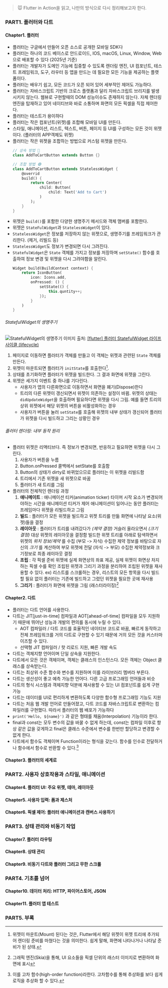 
> 🐭 Flutter in Action을 읽고, 나만의 방식으로 다시 정리해보고자 한다.


### PART1. 플러터와 다트
#### Chapter1. 플러터
- 플러터는 구글에서 만들어 오픈 소스로 공개한 모바일 SDK다
- 플러터는 하나의 코드 베이스로 안드로이드, IOS, macOS, Linux, Window, Web으로 배포할 수 있다 (2025년 기준)
- 플러터는 개발자가 도메인 기능에 집중할 수 있도록 렌더링 엔진, UI 컴포넌트, 테스트 프레임워크, 도구, 라우터 등 앱을 만드는 데 필요한 모든 기능을 제공하는 플랫폼이다.
- 플러터는 배우기 쉽고, 모든 코드가 오픈 되어 있어 세부적인 제어도 가능하다.
- 플러터는 자바스크립트 기반의 크로스 플랫폼과 달리 자바스크립트 브리지를 발생시키지 않는다. 웹뷰로 구현할때의 DOM 성능이슈도 존재하지 않는다. 자체 렌더링 엔진을 탑재하고 있어 네이티브와 바로 소통하며 화면의 모든 픽셀을 직접 제어한다.
- 플러터는 테스트가 용이하다
- 플러터는 작은 컴포넌트(위젯)를 조합해 모바일 UI를 만든다.
- 스타일, 애니메이션, 리스트, 텍스트, 버튼, 페이지 등 UI를 구성하는 모든 것이 위젯이다. (플러터의 APP객체도 위젯)
- 플러터는 작은 위젯을 조합하는 방법으로 커스텀 위젯을 만든다.
    ```dart
    // 상속 방법 🚫
    class AddToCartButton extends Button {} 

    // 조합 방법 🟢
    class AddToCartButton extends StatelessWidget {
        @overrid
        build() {
            return Center(
                child: Button(
                    child: Text('Add to Cart')
                )
            );
        }
    } 
    ```
- 위젯은 `build()`를 포함한 다양한 생명주기 메서드와 객체 맴버를 포함한다.
- 위젯은 `StateFulWidget`과 `StatelessWidget`이 있다.
- `StatelessWidget`은 정보를 저장하지 않는 위젯으로, 생명주기를 프레임워크가 관리한다. (제거, 리빌드 등)
- `StatelessWidget`도 정보가 변경되면 다시 그려진다. <!--정보를 저장하지는 않지만 정보를 가지고 있고 이 정보가 변경되면 리빌드됨-->
- `StatefulWidget`은 `State` 객체를 가지고 정보를 저장하며 `setState()` 함수를 호출하여 정보 변경 및 위젯을 다시 그려야함을 알린다.
    ```Dart
    Widget build(BuildContext context) {
        return IconButton(
            icon: Icons.add,
            onPressed: () {
                setState(() {
                    this.quntity++;
                });
            }
        )
    }
    ```

###### StatefulWidget의 생명주기
 ![StatefulWidget의 생명주기](https://img1.daumcdn.net/thumb/R1280x0/?scode=mtistory2&fname=https%3A%2F%2Fblog.kakaocdn.net%2Fdn%2FzG45G%2Fbtrv45wNche%2FJJqA7K0w6FSRMAdnNCApY0%2Fimg.png)
 이미지 출처: [[flutter] 플러터 StatefulWidget 라이프 사이클 (lifecycle)](https://fronquarry.tistory.com/16)
1. 페이지로 이동하면 플러터가 객체를 만들고 이 객체는 위젯과 관련된 `State` 객체를 만든다.
2. 위젯이 마운트되면 플러터가 `initState`를 호출한다[^1].
3. 상태를 초기화하면 플러터가 위젯을 빌드한다. 그 결과 화면에 위젯을 그린다.
4. 위젯은 세가지 이벤트 중 하나를 기다린다.
    - 사용자가 앱의 다른화면으로 이동하면서 화면을 폐기(Dispose)한다
    - 트리의 다른 위젯이 갱신되면서 위젯이 의존하는 설정이 바뀜. 위젯의 상태는 `didUpdateWidget`을 호출하며 필요하다면 위젯을 다시 그림. 예를 들면 트리의 상위 위젯에서 해당 위젯의 버튼을 비활성화하는 경우
    - 사용자가 버튼을 눌러 `setState`를 호출해 위젯의 내부 상태가 갱신되어 플러터가 위젯을 다시 빌드하고 그리는 상황인 경우

[^1]: 위젯이 마운트(Mount) 된다는 것은, Flutter에서 해당 위젯이 위젯 트리에 추가되어 렌더링 준비를 마쳤다는 것을 의미한다. 쉽게 말해, 화면에 나타나거나 나타날 준비가 된 상태.


###### 플러터 렌더링: 내부 동작 원리
- 플러터 위젯은 리액티브다. 즉 정보가 변경되면, 반응하고 필요하면 위젯을 다시 그린다.
    1. 사용자가 버튼을 누름
    2. Button.onPressed 콜백에서 setState를 호출함
    3. Button의 상태가 dirty로 바뀌었으므로 플러터는 이 위젯을 리빌드함
    4. 트리에서 기존 위젯을 새 위젯으로 바꿈
    5. 플러터가 새 트리를 그림
- 플러터의 전체적인 렌더링 과정
    1. __애니메이트__ : 애니메이션 티커(animation ticker) 타이머 시작
        요소가 변경되어야하는 시간을 애니메이션 티커가 제어
        애니메이션이 일어나는 동안 플러터는 프레임마다 위젯을 리빌드하고 그림
    2. __빌드__ : 플러터가 모든 위젯을 빌드하고 위젯 트리를 만듦
        화면에 나타날 요소(위젯)들을 결정
    3. __레이아웃__ : 플러터가 트리를 내려갔다가 _(제약 결정)_ 거슬러 올라오면서 _(크기 결정)_ 대상 위젯의 레이아웃을 결정함
        빌드한 위젯 트리를 아래로 탐색하면서 위젯의 _위치 정보/제약_ 를 수집 (부모 -> 자식)
        수집한 제약 정보를 바탕으로 자신의 _크기_ 를 계산하여 부모 위젯에 전달 (자식 -> 부모)
        수집한 제약정보와 크기정보로 최종 레이아웃 결정
    4. __조립__ : 각 픽셀 준비
        위젯에 실제 화면상의 좌표 제공, 실제 위젯이 화면상 차지하는 픽셀 수를 확인
        조립된 위젯과 그리기 과정을 분리하여 조립된 위젯을 재사용할 수 있다.
        ex) 리스트를 스크롤하는 경우, 리스트의 모든 항목을 다시 빌드할 필요 없이 플러터는 기존에 빌드하고 그렸던 위젯을 필요한 곳에 재사용
    5. __그리기__ : 플러터가 화면에 위젯을 그림 (래스터라이징)[^2]

[^2]: 그래픽 엔진(Skia)을 통해, UI 요소들을 픽셀 단위의 래스터 이미지로 변환하여 화면에 표시


#### Chapter2. 다트
- 플러터는 다트 언어를 사용한다.
- 다트는 JIT[just-in-time] 컴파일과 AOT[ahead-of-time] 컴파일을 모두 지원하기 때문에 뛰어난 성능과 개발의 편의를 동시에 누릴 수 있다.
    * AOT 컴파일러 / 다트 코드를 효율적인 네이티브 코드로 바꿈, 빠르게 동작하고 전체 프레임워크를 거의 다트로 구현할 수 있기 때문에 거의 모든 것을 커스터마이즈할 수 있다.
    * 선택형 JIT 컴파일러 / 핫 리로드 지원, 빠른 개발 속도
- 다트는 객체지향 언어이며 단일 상속을 지원한다.
- 다트에서 모든 것은 객체이며, 객체는 클래스의 인스턴스다. 모든 객체는 Object 클래스를 상속받는다.
- 다트는 최상위 수준 함수와 변수를 지원하며 이를 라이브러리 멤버라 부른다.
- 다트는 생산성이 좋고 예측 가능한 언어다. 다른 고급 프로그래밍 언어들과 비슷
- 다트의 형식 시스템과 객체지향 덕분에 재사용할 수 있는 UI 컴포넌트를 쉽게 구현 가능
- 다트는 데이터를 UI로 편리하게 변환하도록 다양한 함수형 프로그래밍 기능도 지원
- 다트는 처음 웹 개발 언어로 만들어졌고, 다트 코드를 자바스크립트로 변환하는 컴파일러를 구현했다. 따라서 플러터의 웹 배포가 가능하다
- `print('Hello, ${name}')` 과 같은 형태를 채움(Interpolation) 기능이라 한다.
- final과 const는 모두 변수의 값을 바꿀 수 없게 하는데, const는 컴파일 이후로 항상 같은 값을 갖게하고 final은 클래스 수준에서 변수를 한번만 할당하고 변경할 수 없게 한다.
- 다트에서 함수도 객체이며 Function이라는 형식을 갖는다. 함수를 인수로 전달하거나 함수에서 함수로 반환할 수 있다.[^3]

 [^3]: 이를 고차 함수(high-order function)라한다. 고차함수를 통해 추상화를 보다 쉽게 로직을 추상화 할 수 있다.

    



    

#### Chapter3. 플러터의 세계로



### PART2. 사용자 상호작용과 스타일, 애니메이션
#### Chapter4. 플러터 UI: 주요 위젯, 테마, 레이아웃
#### Chapter5. 사용자 입력: 폼과 제스처
#### Chapter6. 픽셀 제어: 플러터 애니메이션과 캔버스 사용하기


### PART3. 상태 관리와 비동기 작업
#### Chapter7. 플러터 라우팅
#### Chapter8. 상태 관리
#### Chapter9. 비동기 다트와 플러터 그리고 무한 스크롤


### PART4. 기초를 넘어
#### Chapter10. 데이터 처리: HTTP, 파이어스토어, JSON
#### Chapter11. 플러터 앱 테스트


### PART5. 부록
